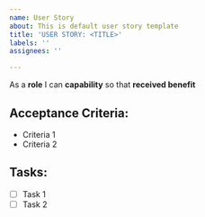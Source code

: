 ```yaml
---
name: User Story
about: This is default user story template
title: 'USER STORY: <TITLE>'
labels: ''
assignees: ''

---
```


As a **role** I can **capability** so that **received benefit**

## Acceptance Criteria:
- Criteria 1
- Criteria 2

## Tasks:
- [ ] Task 1
- [ ] Task 2
